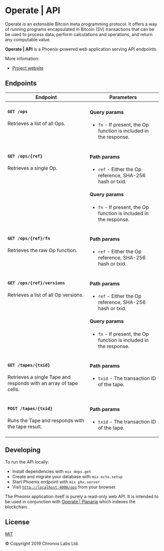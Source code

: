# Operate | API

Operate is an extensible Bitcoin meta programming protocol. It offers a way of running programs encapsulated in Bitcoin (SV) transactions that can be be used to process data, perform calculations and operations, and return any computable value.

**Operate | API** is a Phoenix-powered web application serving API endpoints.

More infomation:

* [Project website](https://www.operatebsv.org)

## Endpoints

<table width="100%">
  <thead>
    <tr>
      <th>Endpoint</th>
      <th>Parameters</th>
    </tr>
  </thead>
  <tbody>
    <tr>
      <td valign="top">
        <h4><code>GET /ops</code></h4>
        <p>Retrieves a list of all Ops.</p>
      </td>
      <td valign="top">
        <h4>Query params</h4>
        <ul>
          <li><code>fn</code> - If present, the Op function is included in the response.</li>
        </ul>
      </td>
    </tr>
    <tr>
      <td valign="top">
        <h4><code>GET /ops/{ref}</code></h4>
        <p>Retrieves a single Op.</p>
      </td>
      <td valign="top">
        <h4>Path params</h4>
        <ul>
          <li><code>ref</code> - Either the Op reference, SHA-256 hash or txid.</li>
        </ul>
        <h4>Query params</h4>
        <ul>
          <li><code>fn</code> - If present, the Op function is included in the response.</li>
        </ul>
      </td>
    </tr>
    <tr>
      <td valign="top">
        <h4><code>GET /ops/{ref}/fn</code></h4>
        <p>Retrieves the raw Op function.</p>
      </td>
      <td valign="top">
        <h4>Path params</h4>
        <ul>
          <li><code>ref</code> - Either the Op reference, SHA-256 hash or txid.</li>
        </ul>
      </td>
    </tr>
    <tr>
      <td valign="top">
        <h4><code>GET /ops/{ref}/versions</code></h4>
        <p>Retrieves a list of all Op versions.</p>
      </td>
      <td valign="top">
        <h4>Path params</h4>
        <ul>
          <li><code>ref</code> - Either the Op reference, SHA-256 hash or txid.</li>
        </ul>
        <h4>Query params</h4>
        <ul>
          <li><code>fn</code> - If present, the Op function is included in the response.</li>
        </ul>
      </td>
    </tr>
    <tr>
      <td valign="top">
        <h4><code>GET /tapes/{txid}</code></h4>
        <p>Retrieves a single Tape and responds with an array of tape cells.</p>
      </td>
      <td valign="top">
        <h4>Path params</h4>
        <ul>
          <li><code>txid</code> - The transaction ID of the tape.</li>
        </ul>
      </td>
    </tr>
    <tr>
      <td valign="top">
        <h4><code>POST /tapes/{txid}</code></h4>
        <p>Runs the Tape and responds with the tape result.</p>
      </td>
      <td valign="top">
        <h4>Path params</h4>
        <ul>
          <li><code>txid</code> - The transaction ID of the tape.</li>
        </ul>
      </td>
    </tr>
  </tbody>
</table>

## Developing

To run the API locally:

* Install dependencies with `mix deps.get`
* Create and migrate your database with `mix ecto.setup`
* Start Phoenix endpoint with `mix phx.server`
* Visit [`http://localhost:4000/ops`](http://localhost:4000/ops) from your browser.

The Pheonix application itself is purely a read-only web API. It is intended to be used in conjunction with [Operate | Planaria](https://github.com/operate-bsv/op_planaria) which indexes the blockchain.

## License

[MIT](https://github.com/operate-bsv/op_api/blob/master/LICENSE.md)

© Copyright 2019 Chronos Labs Ltd.
